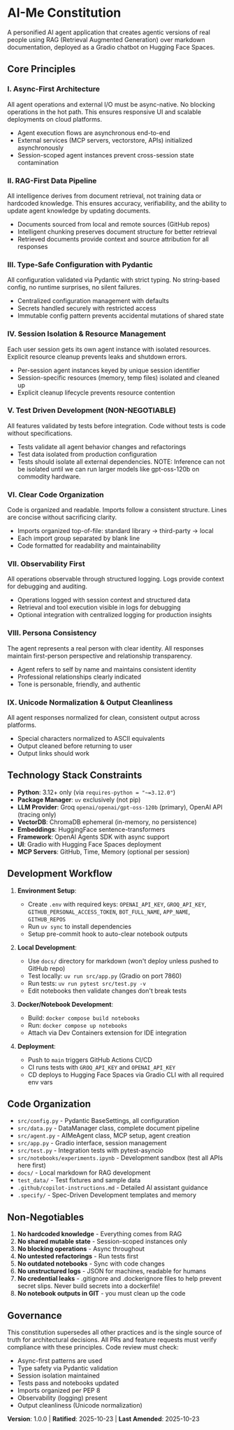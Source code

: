 # AI-Me Constitution

A personified AI agent application that creates agentic versions of real people using RAG (Retrieval Augmented Generation) over markdown documentation, deployed as a Gradio chatbot on Hugging Face Spaces.

## Core Principles

### I. Async-First Architecture

All agent operations and external I/O must be async-native. No blocking operations in the hot path. This ensures responsive UI and scalable deployments on cloud platforms.
- Agent execution flows are asynchronous end-to-end
- External services (MCP servers, vectorstore, APIs) initialized asynchronously
- Session-scoped agent instances prevent cross-session state contamination

### II. RAG-First Data Pipeline

All intelligence derives from document retrieval, not training data or hardcoded knowledge. This ensures accuracy, verifiability, and the ability to update agent knowledge by updating documents.
- Documents sourced from local and remote sources (GitHub repos)
- Intelligent chunking preserves document structure for better retrieval
- Retrieved documents provide context and source attribution for all responses

### III. Type-Safe Configuration with Pydantic

All configuration validated via Pydantic with strict typing. No string-based config, no runtime surprises, no silent failures.
- Centralized configuration management with defaults
- Secrets handled securely with restricted access
- Immutable config pattern prevents accidental mutations of shared state

### IV. Session Isolation & Resource Management

Each user session gets its own agent instance with isolated resources. Explicit resource cleanup prevents leaks and shutdown errors.
- Per-session agent instances keyed by unique session identifier
- Session-specific resources (memory, temp files) isolated and cleaned up
- Explicit cleanup lifecycle prevents resource contention

### V. Test Driven Development (NON-NEGOTIABLE)

All features validated by tests before integration. Code without tests is code without specifications.
- Tests validate all agent behavior changes and refactorings
- Test data isolated from production configuration
- Tests should isolate all external dependencies. NOTE: Inference can not be isolated until we can run larger models like gpt-oss-120b on commodity hardware.

### VI. Clear Code Organization

Code is organized and readable. Imports follow a consistent structure. Lines are concise without sacrificing clarity.
- Imports organized top-of-file: standard library → third-party → local
- Each import group separated by blank line
- Code formatted for readability and maintainability

### VII. Observability First

All operations observable through structured logging. Logs provide context for debugging and auditing.
- Operations logged with session context and structured data
- Retrieval and tool execution visible in logs for debugging
- Optional integration with centralized logging for production insights

### VIII. Persona Consistency

The agent represents a real person with clear identity. All responses maintain first-person perspective and relationship transparency.
- Agent refers to self by name and maintains consistent identity
- Professional relationships clearly indicated
- Tone is personable, friendly, and authentic

### IX. Unicode Normalization & Output Cleanliness

All agent responses normalized for clean, consistent output across platforms.
- Special characters normalized to ASCII equivalents
- Output cleaned before returning to user
- Output links should work

## Technology Stack Constraints

- **Python**: 3.12+ only (via `requires-python = "~=3.12.0"`)
- **Package Manager**: `uv` exclusively (not pip)
- **LLM Provider**: Groq `openai/openai/gpt-oss-120b` (primary), OpenAI API (tracing only)
- **VectorDB**: ChromaDB ephemeral (in-memory, no persistence)
- **Embeddings**: HuggingFace sentence-transformers
- **Framework**: OpenAI Agents SDK with async support
- **UI**: Gradio with Hugging Face Spaces deployment
- **MCP Servers**: GitHub, Time, Memory (optional per session)

## Development Workflow

1. **Environment Setup**:
   - Create `.env` with required keys: `OPENAI_API_KEY`, `GROQ_API_KEY`, `GITHUB_PERSONAL_ACCESS_TOKEN`, `BOT_FULL_NAME`, `APP_NAME`, `GITHUB_REPOS`
   - Run `uv sync` to install dependencies
   - Setup pre-commit hook to auto-clear notebook outputs

2. **Local Development**:
   - Use `docs/` directory for markdown (won't deploy unless pushed to GitHub repo)
   - Test locally: `uv run src/app.py` (Gradio on port 7860)
   - Run tests: `uv run pytest src/test.py -v`
   - Edit notebooks then validate changes don't break tests

3. **Docker/Notebook Development**:
   - Build: `docker compose build notebooks`
   - Run: `docker compose up notebooks`
   - Attach via Dev Containers extension for IDE integration

4. **Deployment**:
   - Push to `main` triggers GitHub Actions CI/CD
   - CI runs tests with `GROQ_API_KEY` and `OPENAI_API_KEY`
   - CD deploys to Hugging Face Spaces via Gradio CLI with all required env vars

## Code Organization

- `src/config.py` - Pydantic BaseSettings, all configuration
- `src/data.py` - DataManager class, complete document pipeline
- `src/agent.py` - AIMeAgent class, MCP setup, agent creation
- `src/app.py` - Gradio interface, session management
- `src/test.py` - Integration tests with pytest-asyncio
- `src/notebooks/experiments.ipynb` - Development sandbox (test all APIs here first)
- `docs/` - Local markdown for RAG development
- `test_data/` - Test fixtures and sample data
- `.github/copilot-instructions.md` - Detailed AI assistant guidance
- `.specify/` - Spec-Driven Development templates and memory

## Non-Negotiables

1. **No hardcoded knowledge** - Everything comes from RAG
2. **No shared mutable state** - Session-scoped instances only
3. **No blocking operations** - Async throughout
4. **No untested refactorings** - Run tests first
5. **No outdated notebooks** - Sync with code changes
6. **No unstructured logs** - JSON for machines, readable for humans
7. **No credential leaks** - .gitignore and .dockerignore files to help prevent secret slips. Never build secrets into a dockerfile!
8. **No notebook outputs in GIT** - you must clean up the code

## Governance

This constitution supersedes all other practices and is the single source of truth for architectural decisions. All PRs and feature requests must verify compliance with these principles. Code review must check:
- Async-first patterns are used
- Type safety via Pydantic validation
- Session isolation maintained
- Tests pass and notebooks updated
- Imports organized per PEP 8
- Observability (logging) present
- Output cleanliness (Unicode normalization)

**Version**: 1.0.0 | **Ratified**: 2025-10-23 | **Last Amended**: 2025-10-23
